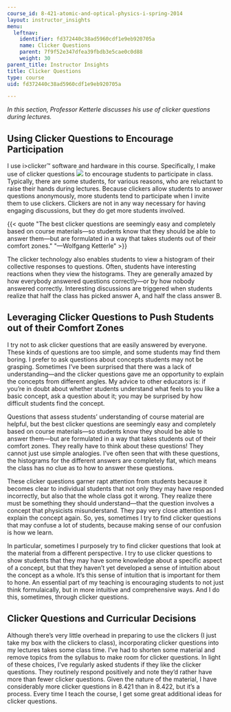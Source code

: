 ```yaml
---
course_id: 8-421-atomic-and-optical-physics-i-spring-2014
layout: instructor_insights
menu:
  leftnav:
    identifier: fd372440c38ad5960cdf1e9eb920705a
    name: Clicker Questions
    parent: 7f9f52e347dfea39fbdb3e5cae0c0d88
    weight: 30
parent_title: Instructor Insights
title: Clicker Questions
type: course
uid: fd372440c38ad5960cdf1e9eb920705a

---
```


_In this section, Professor Ketterle discusses his use of clicker questions during lectures._

Using Clicker Questions to Encourage Participation
--------------------------------------------------

I use i>clicker™ software and hardware in this course. Specifically, I make use of clicker questions ![](/images/educator/icon-question-clickq.png) to encourage students to participate in class. Typically, there are some students, for various reasons, who are reluctant to raise their hands during lectures. Because clickers allow students to answer questions anonymously, more students tend to participate when I invite them to use clickers. Clickers are not in any way necessary for having engaging discussions, but they do get more students involved.

{{< quote "The best clicker questions are seemingly easy and completely based on course materials—so students know that they should be able to answer them—but are formulated in a way that takes students out of their comfort zones." "—Wolfgang Ketterle" >}}

The clicker technology also enables students to view a histogram of their collective responses to questions. Often, students have interesting reactions when they view the histograms. They are generally amazed by how everybody answered questions correctly—or by how nobody answered correctly. Interesting discussions are triggered when students realize that half the class has picked answer A, and half the class answer B. 

Leveraging Clicker Questions to Push Students out of their Comfort Zones
------------------------------------------------------------------------

I try not to ask clicker questions that are easily answered by everyone. These kinds of questions are too simple, and some students may find them boring. I prefer to ask questions about concepts students may not be grasping. Sometimes I’ve been surprised that there was a lack of understanding—and the clicker questions gave me an opportunity to explain the concepts from different angles. My advice to other educators is: if you’re in doubt about whether students understand what feels to you like a basic concept, ask a question about it; you may be surprised by how difficult students find the concept.

Questions that assess students’ understanding of course material are helpful, but the best clicker questions are seemingly easy and completely based on course materials—so students know they should be able to answer them—but are formulated in a way that takes students out of their comfort zones. They really have to think about these questions! They cannot just use simple analogies. I’ve often seen that with these questions, the histograms for the different answers are completely flat, which means the class has no clue as to how to answer these questions.

These clicker questions garner rapt attention from students because it becomes clear to individual students that not only they may have responded incorrectly, but also that the whole class got it wrong. They realize there must be something they should understand—that the question involves a concept that physicists misunderstand. They pay very close attention as I explain the concept again. So, yes, sometimes I try to find clicker questions that may confuse a lot of students, because making sense of our confusion is how we learn.

In particular, sometimes I purposely try to find clicker questions that look at the material from a different perspective. I try to use clicker questions to show students that they may have some knowledge about a specific aspect of a concept, but that they haven’t yet developed a sense of intuition about the concept as a whole. It’s this sense of intuition that is important for them to hone. An essential part of my teaching is encouraging students to not just think formulaically, but in more intuitive and comprehensive ways. And I do this, sometimes, through clicker questions.

Clicker Questions and Curricular Decisions
------------------------------------------

Although there’s very little overhead in preparing to use the clickers (I just take my box with the clickers to class), incorporating clicker questions into my lectures takes some class time. I’ve had to shorten some material and remove topics from the syllabus to make room for clicker questions. In light of these choices, I’ve regularly asked students if they like the clicker questions. They routinely respond positively and note they’d rather have more than fewer clicker questions. Given the nature of the material, I have considerably more clicker questions in 8.421 than in 8.422, but it’s a process. Every time I teach the course, I get some great additional ideas for clicker questions.